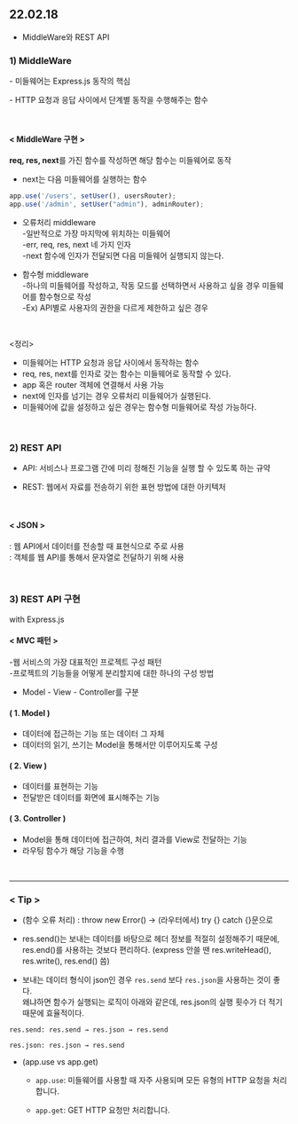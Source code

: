 ## 22.02.18
* MiddleWare와 REST API


### 1) MiddleWare
\- 미들웨어는 Express.js 동작의 핵심

\- HTTP 요청과 응답 사이에서 단계별 동작을 수행해주는 함수

<br>

#### < MiddleWare 구현 >
**req, res, next**를 가진 함수를 작성하면 해당 함수는 미들웨어로 동작
* next는 다음 미들웨어를 실행하는 함수

```js
app.use('/users', setUser(), usersRouter);
app.use('/admin', setUser("admin"), adminRouter);
```
* 오류처리 middleware<br>
-일반적으로 가장 마지막에 위치하는 미들웨어<br>
-err, req, res, next 네 가지 인자<br>
-next 함수에 인자가 전달되면 다음 미들웨어 실행되지 않는다.

* 함수형 middleware<br>
-하나의 미들웨어를 작성하고, 작동 모드를 선택하면서 사용하고 싶을 경우
미들웨어를 함수형으로 작성<br>
-Ex) API별로 사용자의 권한을 다르게 제한하고 싶은 경우

<br>

<정리>
- 미들웨어는 HTTP 요청과 응답 사이에서 동작하는 함수
- req, res, next를 인자로 갖는 함수는 미들웨어로 동작할 수 있다.
- app 혹은 router 객체에 연결해서 사용 가능
- next에 인자를 넘기는 경우 오류처리 미들웨어가 실행된다.
- 미들웨어에 값을 설정하고 싶은 경우는 함수형 미들웨어로 작성 가능하다.

<br>

### 2) REST API
* API: 서비스나 프로그램 간에 미리 정해진 기능을 실행 할 수 있도록 하는 규약

* REST: 웹에서 자료를 전송하기 위한 표현 방법에 대한 아키텍처

<br>

#### < JSON >
: 웹 API에서 데이터를 전송할 때 표현식으로 주로 사용<br>
: 객체를 웹 API를 통해서 문자열로 전달하기 위해 사용

<br>

### 3) REST API 구현
with Express.js

#### < MVC 패턴 >
-웹 서비스의 가장 대표적인 프로젝트 구성 패턴<br>
-프로젝트의 기능들을 어떻게 분리할지에 대한 하나의 구성 방법<br>
* Model - View - Controller를 구분


#### ( 1. Model )
* 데이터에 접근하는 기능 또는 데이터 그 자체
* 데이터의 읽기, 쓰기는 Model을 통해서만 이루어지도록 구성

#### ( 2. View )
* 데이터를 표현하는 기능
* 전달받은 데이터를 화면에 표시해주는 기능

#### ( 3. Controller )
* Model을 통해 데이터에 접근하여, 
처리 결과를 View로 전달하는 기능
*  라우팅 함수가 해당 기능을 수행

<br>

---
### < Tip >

* (함수 오류 처리) : throw new Error()
-> (라우터에서) try {} catch {}문으로

* res.send()는 보내는 데이터를 바탕으로 헤더 정보를 적절히 설정해주기 때문에, res.end()를 사용하는 것보다 편리하다.
(express 안쓸 땐 res.writeHead(), res.write(), res.end() 씀)

* 보내는 데이터 형식이 json인 경우 ```res.send``` 보다 ```res.json```을 사용하는 것이 좋다. <br> 왜냐하면 함수가 실행되는 로직이 아래와 같은데, res.json의 실행 횟수가 더 적기 때문에 효율적이다.

```res.send: res.send → res.json → res.send```

```res.json: res.json → res.send```

* (app.use vs app.get)

    * ```app.use```: 미들웨어를 사용할 때 자주 사용되며 모든 유형의 HTTP 요청을 처리합니다.

    * ```app.get```: GET HTTP 요청만 처리합니다.